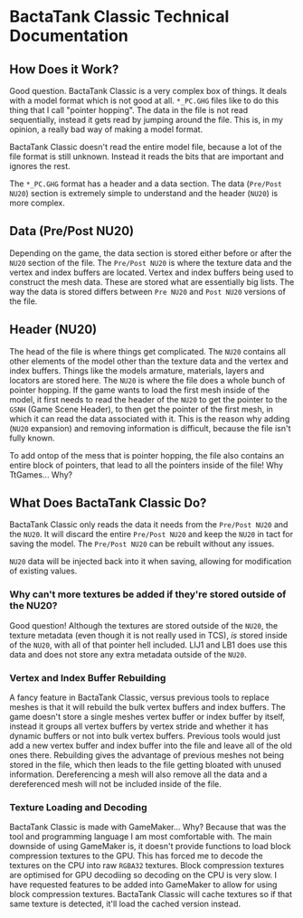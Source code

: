 # BactaTank Classic Technical Documentation

## How Does it Work?
Good question. BactaTank Classic is a very complex box of things. It deals with a model format which is not good at all. `*_PC.GHG` files like to do this thing that I call "pointer hopping". The data in the file is not read sequentially, instead it gets read by jumping around the file. This is, in my opinion, a really bad way of making a model format.

BactaTank Classic doesn't read the entire model file, because a lot of the file format is still unknown. Instead it reads the bits that are important and ignores the rest.

The `*_PC.GHG` format has a header and a data section. The data (`Pre/Post NU20`) section is extremely simple to understand and the header (`NU20`) is more complex.

## Data (Pre/Post NU20)
Depending on the game, the data section is stored either before or after the `NU20` section of the file. The `Pre/Post NU20` is where the texture data and the vertex and index buffers are located. Vertex and index buffers being used to construct the mesh data. These are stored what are essentially big lists. The way the data is stored differs between `Pre NU20` and `Post NU20` versions of the file.

## Header (NU20)
The head of the file is where things get complicated. The `NU20` contains all other elements of the model other than the texture data and the vertex and index buffers. Things like the models armature, materials, layers and locators are stored here. The `NU20` is where the file does a whole bunch of pointer hopping. If the game wants to load the first mesh inside of the model, it first needs to read the header of the `NU20` to get the pointer to the `GSNH` (Game Scene Header), to then get the pointer of the first mesh, in which it can read the data associated with it. This is the reason why adding (`NU20` expansion) and removing information is difficult, because the file isn't fully known.

To add ontop of the mess that is pointer hopping, the file also contains an entire block of pointers, that lead to all the pointers inside of the file! Why TtGames... Why?

## What Does BactaTank Classic Do?
BactaTank Classic only reads the data it needs from the `Pre/Post NU20` and the `NU20`. It will discard the entire `Pre/Post NU20` and keep the `NU20` in tact for saving the model. The `Pre/Post NU20` can be rebuilt without any issues.

`NU20` data will be injected back into it when saving, allowing for modification of existing values.

### Why can't more textures be added if they're stored outside of the NU20?
Good question! Although the textures are stored outside of the `NU20`, the texture metadata (even though it is not really used in TCS), *is* stored inside of the `NU20`, with all of that pointer hell included. LIJ1 and LB1 does use this data and does not store any extra metadata outside of the `NU20`.

### Vertex and Index Buffer Rebuilding
A fancy feature in BactaTank Classic, versus previous tools to replace meshes is that it will rebuild the bulk vertex buffers and index buffers. The game doesn't store a single meshes vertex buffer or index buffer by itself, instead it groups all vertex buffers by vertex stride and whether it has dynamic buffers or not into bulk vertex buffers. Previous tools would just add a new vertex buffer and index buffer into the file and leave all of the old ones there. Rebuilding gives the advantage of previous meshes not being stored in the file, which then leads to the file getting bloated with unused information. Dereferencing a mesh will also remove all the data and a dereferenced mesh will not be included inside of the file.

### Texture Loading and Decoding
BactaTank Classic is made with GameMaker... Why? Because that was the tool and programming language I am most comfortable with. The main downside of using GameMaker is, it doesn't provide functions to load block compression textures to the GPU. This has forced me to decode the textures on the CPU into raw `RGBA32` textures. Block compression textures are optimised for GPU decodiing so decoding on the CPU is very slow. I have requested features to be added into GameMaker to allow for using block compression textures. BactaTank Classic will cache textures so if that same texture is detected, it'll load the cached version instead.
